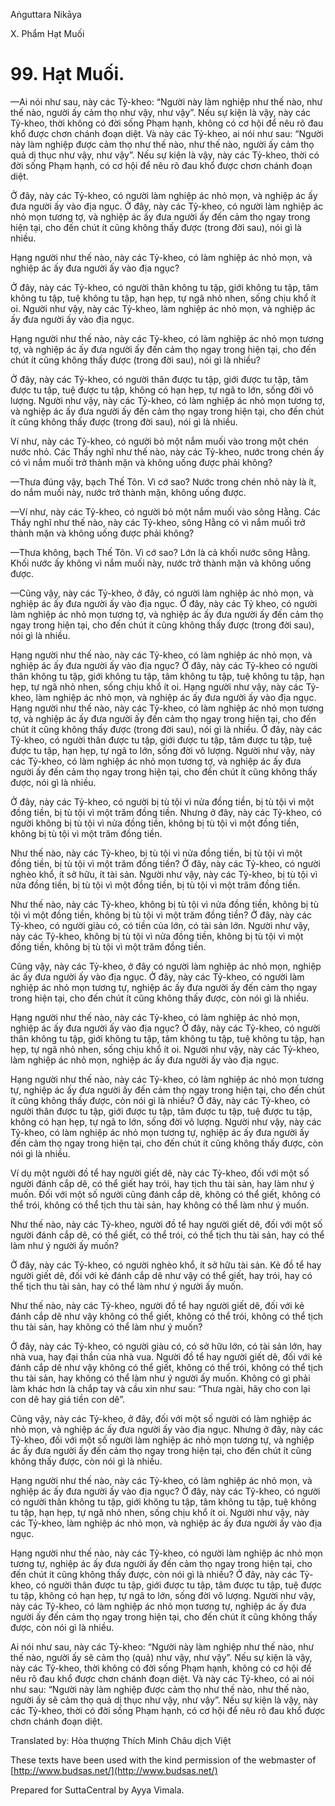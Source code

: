  

Aṅguttara Nikāya

X. Phẩm Hạt Muối

# 99\. Hạt Muối.

—Ai nói như sau, này các Tỷ-kheo: “Người này làm nghiệp như thế nào, như thế nào, người ấy cảm thọ như vậy, như vậy”. Nếu sự kiện là vậy, này các Tỷ-kheo, thời không có đời sống Phạm hạnh, không có cơ hội để nêu rõ đau khổ được chơn chánh đoạn diệt. Và này các Tỷ-kheo, ai nói như sau: “Người này làm nghiệp được cảm thọ như thế nào, như thế nào, người ấy cảm thọ quả dị thục như vậy, như vậy”. Nếu sự kiện là vậy, này các Tỷ-kheo, thời có đời sống Phạm hạnh, có cơ hội để nêu rõ đau khổ được chơn chánh đoạn diệt.

Ở đây, này các Tỷ-kheo, có người làm nghiệp ác nhỏ mọn, và nghiệp ác ấy đưa người ấy vào địa ngục. Ở đây, này các Tỷ-kheo, có người làm nghiệp ác nhỏ mọn tương tợ, và nghiệp ác ấy đưa người ấy đến cảm thọ ngay trong hiện tại, cho đến chút ít cũng không thấy được (trong đời sau), nói gì là nhiều.

Hạng người như thế nào, này các Tỷ-kheo, có làm nghiệp ác nhỏ mọn, và nghiệp ác ấy đưa người ấy vào địa ngục?

Ở đây, này các Tỷ-kheo, có người thân không tu tập, giới không tu tập, tâm không tu tập, tuệ không tu tập, hạn hẹp, tự ngã nhỏ nhen, sống chịu khổ ít oi. Người như vậy, này các Tỷ-kheo, làm nghiệp ác nhỏ mọn, và nghiệp ác ấy đưa người ấy vào địa ngục.

Hạng người như thế nào, này các Tỷ-kheo, có làm nghiệp ác nhỏ mọn tương tợ, và nghiệp ác ấy đưa người ấy đến cảm thọ ngay trong hiện tại, cho đến chút ít cũng không thấy được (trong đời sau), nói gì là nhiều?

Ở đây, này các Tỷ-kheo, có người thân được tu tập, giới được tu tập, tâm được tu tập, tuệ được tu tập, không có hạn hẹp, tự ngã to lớn, sống đời vô lượng. Người như vậy, này các Tỷ-kheo, có làm nghiệp ác nhỏ mọn tương tợ, và nghiệp ác ấy đưa người ấy đến cảm thọ ngay trong hiện tại, cho đến chút ít cũng không thấy được (trong đời sau), nói gì là nhiều.

Ví như, này các Tỷ-kheo, có người bỏ một nắm muối vào trong một chén nước nhỏ. Các Thầy nghĩ như thế nào, này các Tỷ-kheo, nước trong chén ấy có vì nắm muối trở thành mặn và không uống được phải không?

—Thưa đúng vậy, bạch Thế Tôn. Vì cớ sao? Nước trong chén nhỏ này là ít, do nắm muối này, nước trở thành mặn, không uống được.

—Ví như, này các Tỷ-kheo, có người bỏ một nắm muối vào sông Hằng. Các Thầy nghĩ như thế nào, này các Tỷ-kheo, sông Hằng có vì nắm muối trở thành mặn và không uống được phải không?

—Thưa không, bạch Thế Tôn. Vì cớ sao? Lớn là cả khối nước sông Hằng. Khối nước ấy không vì nắm muối này, nước trở thành mặn và không uống được.

—Cũng vậy, này các Tỷ-kheo, ở đây, có người làm nghiệp ác nhỏ mọn, và nghiệp ác ấy đưa người ấy vào địa ngục. Ở đây, này các Tỷ kheo, có người làm nghiệp ác nhỏ mọn tương tợ, và nghiệp ác ấy đưa người ấy đến cảm thọ ngay trong hiện tại, cho đến chút ít cũng không thấy được (trong đời sau), nói gì là nhiều.

Hạng người như thế nào, này các Tỷ-kheo, có làm nghiệp ác nhỏ mọn, và nghiệp ác ấy đưa người ấy vào địa ngục? Ở đây, này các Tỷ-kheo có người thân không tu tập, giới không tu tập, tâm không tu tập, tuệ không tu tập, hạn hẹp, tự ngã nhỏ nhen, sống chịu khổ ít oi. Hạng người như vậy, này các Tỷ-kheo, làm nghiệp ác nhỏ mọn, và nghiệp ác ấy đưa người ấy vào địa ngục. Hạng người như thế nào, này các Tỷ-kheo, có làm nghiệp ác nhỏ mọn tương tợ, và nghiệp ác ấy đưa người ấy đến cảm thọ ngay trong hiện tại, cho đến chút ít cũng không thấy được (trong đời sau), nói gì là nhiều. Ở đây, này các Tỷ-kheo, có người thân được tu tập, giới được tu tập, tâm được tu tập, tuệ được tu tập, hạn hẹp, tự ngã to lớn, sống đời vô lượng. Người như vậy, này các Tỷ-kheo, có làm nghiệp ác nhỏ mọn tương tợ, và nghiệp ác ấy đưa người ấy đến cảm thọ ngay trong hiện tại, cho đến chút ít cũng không thấy được, nói gì là nhiều.

Ở đây, này các Tỷ-kheo, có người bị tù tội vì nửa đồng tiền, bị tù tội vì một đồng tiền, bị tù tội vì một trăm đồng tiền. Nhưng ở đây, này các Tỷ-kheo, có người không bị tù tội vì nửa đồng tiền, không bị tù tội vì một đồng tiền, không bị tù tội vì một trăm đồng tiền.

Như thế nào, này các Tỷ-kheo, bị tù tội vì nửa đồng tiền, bị tù tội vì một đồng tiền, bị tù tội vì một trăm đồng tiền? Ở đây, này các Tỷ-kheo, có người nghèo khổ, ít sở hữu, ít tài sản. Người như vậy, này các Tỷ-kheo, bị tù tội vì nửa đồng tiền, bị tù tội vì một đồng tiền, bị tù tội vì một trăm đồng tiền.

Như thế nào, này các Tỷ-kheo, không bị tù tội vì nửa đồng tiền, không bị tù tội vì một đồng tiền, không bị tù tội vì một trăm đồng tiền? Ở đây, này các Tỷ-kheo, có người giàu có, có tiền của lớn, có tài sản lớn. Người như vậy, này các Tỷ-kheo, không bị tù tội vì nửa đồng tiền, không bị tù tội vì một đồng tiền, không bị tù tội vì một trăm đồng tiền.

Cũng vậy, này các Tỷ-kheo, ở đây có người làm nghiệp ác nhỏ mọn, nghiệp ác ấy đưa người ấy vào địa ngục. Ở đây, này các Tỷ-kheo, có người làm nghiệp ác nhỏ mọn tương tự, nghiệp ác ấy đưa người ấy đến cảm thọ ngay trong hiện tại, cho đến chút ít cũng không thấy được, còn nói gì là nhiều.

Hạng người như thế nào, này các Tỷ-kheo, có làm nghiệp ác nhỏ mọn, nghiệp ác ấy đưa người ấy vào địa ngục? Ở đây, này các Tỷ-kheo, có người thân không tu tập, giới không tu tập, tâm không tu tập, tuệ không tu tập, hạn hẹp, tự ngã nhỏ nhen, sống chịu khổ ít oi. Người như vậy, này các Tỷ-kheo, làm nghiệp ác nhỏ mọn, nghiệp ác ấy đưa người ấy vào địa ngục.

Hạng người như thế nào, này các Tỷ-kheo, có làm nghiệp ác nhỏ mọn tương tự, nghiệp ác ấy đưa người ấy đến cảm thọ ngay trong hiện tại, cho đến chút ít cũng không thấy được, còn nói gì là nhiều? Ở đây, này các Tỷ-kheo, có người thân được tu tập, giới được tu tập, tâm được tu tập, tuệ được tu tập, không có hạn hẹp, tự ngã to lớn, sống đời vô lượng. Người như vậy, này các Tỷ-kheo, có làm nghiệp ác nhỏ mọn tương tự, nghiệp ác ấy đưa người ấy đến cảm thọ ngay trong hiện tại, cho đến chút ít cũng không thấy được, còn nói gì là nhiều.

Ví dụ một người đồ tể hay người giết dê, này các Tỷ-kheo, đối với một số người đánh cắp dê, có thể giết hay trói, hay tịch thu tài sản, hay làm như ý muốn. Ðối với một số người cũng đánh cắp dê, không có thể giết, không có thể trói, không có thể tịch thu tài sản, hay không có thể làm như ý muốn.

Như thế nào, này các Tỷ-kheo, người đồ tể hay người giết dê, đối với một số người đánh cắp dê, có thể giết, có thể trói, có thể tịch thu tài sản, hay có thể làm như ý người ấy muốn?

Ở đây, này các Tỷ-kheo, có người nghèo khổ, ít sở hữu tài sản. Kẻ đồ tể hay người giết dê, đối với kẻ đánh cắp dê như vậy có thể giết, hay trói, hay có thể tịch thu tài sản, hay có thể làm như ý người ấy muốn.

Như thế nào, này các Tỷ-kheo, người đồ tể hay người giết dê, đối với kẻ đánh cắp dê như vậy không có thể giết, không có thể trói, không có thể tịch thu tài sản, hay không có thể làm như ý muốn?

Ở đây, này các Tỷ-kheo, có người giàu có, có sở hữu lớn, có tài sản lớn, hay nhà vua, hay đại thần của nhà vua. Người đồ tể hay người giết dê, đối với kẻ đánh cắp dê như vậy không có thể giết, không có thể trói, không có thể tịch thu tài sản, hay không có thể làm như ý người ấy muốn. Không có gì phải làm khác hơn là chắp tay và cầu xin như sau: “Thưa ngài, hãy cho con lại con dê hay giá tiền con dê”.

Cũng vậy, này các Tỷ-kheo, ở đây, đối với một số người có làm nghiệp ác nhỏ mọn, và nghiệp ác ấy đưa người ấy vào địa ngục. Nhưng ở đây, này các Tỷ-kheo, đối với một số người làm nghiệp ác nhỏ mọn tương tự, và nghiệp ác ấy đưa người ấy đến cảm thọ ngay trong hiện tại, cho đến chút ít cũng không thấy được, còn nói gì là nhiều.

Hạng người như thế nào, này các Tỷ-kheo, có làm nghiệp ác nhỏ mọn, và nghiệp ác ấy đưa người ấy vào địa ngục? Ở đây, này các Tỷ-kheo, có người có người thân không tu tập, giới không tu tập, tâm không tu tập, tuệ không tu tập, hạn hẹp, tự ngã nhỏ nhen, sống chịu khổ ít oi. Người như vậy, này các Tỷ-kheo, làm nghiệp ác nhỏ mọn, và nghiệp ác ấy đưa người ấy vào địa ngục.

Hạng người như thế nào, này các Tỷ-kheo, có người làm nghiệp ác nhỏ mọn tương tự, nghiệp ác ấy đưa người ấy đến cảm thọ ngay trong hiện tại, cho đến chút ít cũng không thấy được, còn nói gì là nhiều? Ở đây, này các Tỷ-kheo, có người thân được tu tập, giới được tu tập, tâm được tu tập, tuệ được tu tập, không có hạn hẹp, tự ngã to lớn, sống đời vô lượng. Người như vậy, này các Tỷ-kheo, có làm nghiệp ác nhỏ mọn tương tự, nghiệp ác ấy đưa người ấy đến cảm thọ ngay trong hiện tại, cho đến chút ít cũng không thấy được, còn nói gì là nhiều.

Ai nói như sau, này các Tỷ-kheo: “Người này làm nghiệp như thế nào, như thế nào, người ấy sẽ cảm thọ (quả) như vậy, như vậy”. Nếu sự kiện là vậy, này các Tỷ-kheo, thời không có đời sống Phạm hạnh, không có cơ hội để nêu rõ đau khổ được chơn chánh đoạn diệt. Và này các Tỷ-kheo, có ai nói như sau: “Người này làm nghiệp được cảm thọ như thế nào, như thế nào, người ấy sẽ cảm thọ quả dị thục như vậy, như vậy”. Nếu sự kiện là vậy, này các Tỷ-kheo, thời có đời sống Phạm hạnh, có cơ hội để nêu rõ đau khổ được chơn chánh đoạn diệt.

Translated by: Hòa thượng Thích Minh Châu dịch Việt

These texts have been used with the kind permission of the webmaster of [http://www.budsas.net/](http://www.budsas.net/)

Prepared for SuttaCentral by Ayya Vimala.